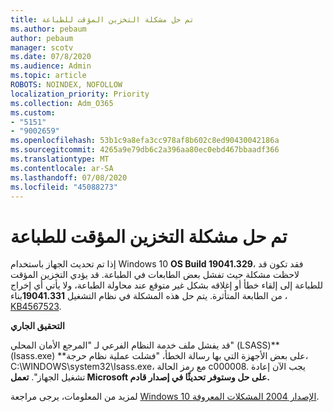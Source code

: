 ```yaml
---
title: تم حل مشكلة التخزين المؤقت للطباعة
ms.author: pebaum
author: pebaum
manager: scotv
ms.date: 07/8/2020
ms.audience: Admin
ms.topic: article
ROBOTS: NOINDEX, NOFOLLOW
localization_priority: Priority
ms.collection: Adm_O365
ms.custom:
- "5151"
- "9002659"
ms.openlocfilehash: 53b1c9a8efa3cc978af8b602c8ed90430042186a
ms.sourcegitcommit: 4265a9e79db6c2a396aa80ec0ebd467bbaadf366
ms.translationtype: MT
ms.contentlocale: ar-SA
ms.lasthandoff: 07/08/2020
ms.locfileid: "45088273"
---
```

# <a name="print-spooler-issue-is-resolved"></a>تم حل مشكلة التخزين المؤقت للطباعة

إذا تم تحديث الجهاز باستخدام Windows 10 **OS Build 19041.329**، فقد تكون قد لاحظت مشكلة حيث تفشل بعض الطابعات في الطباعة. قد يؤدي التخزين المؤقت للطباعة إلى إلقاء خطأ أو إغلاقه بشكل غير متوقع عند محاولة الطباعة، ولا يأتي أي إخراج من الطابعة المتأثرة. يتم حل هذه المشكلة في نظام التشغيل **19041.331**بناء ، [KB4567523](https://support.microsoft.com/help/4567523/windows-10-update-kb4567523).  

**التحقيق الجاري**

قد يفشل ملف خدمة النظام الفرعي لـ "المرجع الأمان المحلي" (LSASS)** (Isass.exe) **على بعض الأجهزة التي بها رسالة الخطأ، "فشلت عملية نظام حرجة، C:\WINDOWS\system32\Isass.exe، مع رمز الحالة c000008. يجب الآن إعادة تشغيل الجهاز".  **تعمل Microsoft على حل وستوفر تحديثًا في إصدار قادم.**

لمزيد من المعلومات، يرجى مراجعة [Windows 10 الإصدار 2004 المشكلات المعروفة](https://docs.microsoft.com/windows/release-information/status-windows-10-2004#442msgdesc).